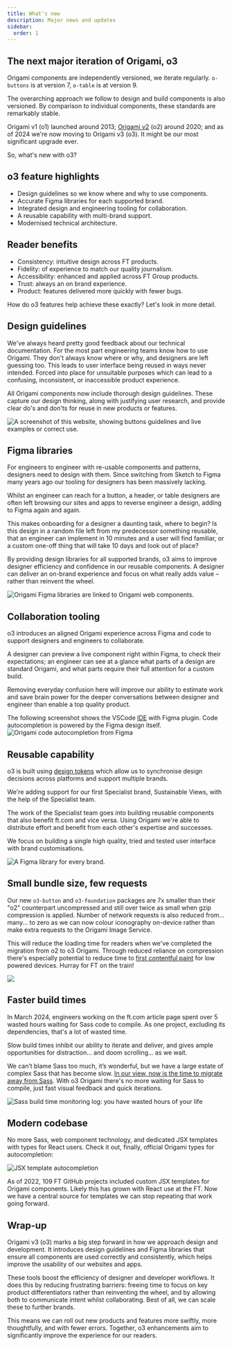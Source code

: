 ```yaml
---
title: What's new
description: Major news and updates
sidebar:
  order: 1
---
```


## The next major iteration of Origami, o3

Origami components are independently versioned, we iterate regularly. `o-buttons` is at version 7, `o-table` is at version 9.

The overarching approach we follow to design and build components is also versioned. By comparison to individual components, these standards are remarkably stable.

Origami v1 (o1) launched around 2013; [Origami v2](https://origami.ft.com/blog/2020/12/01/newsletter/#origami-v2) (o2) around 2020; and as of 2024 we're now moving to Origami v3 (o3). It might be our most significant upgrade ever.

So, what's new with o3?

## o3 feature highlights

- Design guidelines so we know where and why to use components.
- Accurate Figma libraries for each supported brand.
- Integrated design and engineering tooling for collaboration.
- A reusable capability with multi-brand support.
- Modernised technical architecture.

## Reader benefits

- Consistency: intuitive design across FT products.
- Fidelity: of experience to match our quality journalism.
- Accessibility: enhanced and applied across FT Group products.
- Trust: always an on brand experience.
- Product: features delivered more quickly with fewer bugs.

How do o3 features help achieve these exactly? Let's look in more detail.

## Design guidelines

We've always heard pretty good feedback about our technical documentation. For the most part engineering teams know how to use Origami. They don't always know where or why, and designers are left guessing too. This leads to user interface being reused in ways never intended. Forced into place for unsuitable purposes which can lead to a confusing, inconsistent, or inaccessible product experience.

All Origami components now include thorough design guidelines. These capture our design thinking, along with justifying user research, and provide clear do's and don'ts for reuse in new products or features.

![A screenshot of this website, showing buttons guidelines and live examples or correct use.](/assets/images/new/design-guidelines.jpeg)

## Figma libraries

For engineers to engineer with re-usable components and patterns, designers need to design with them. Since switching from Sketch to Figma many years ago our tooling for designers has been massively lacking.

Whilst an engineer can reach for a button, a header, or table designers are often left browsing our sites and apps to reverse engineer a design, adding to Figma again and again.

This makes onboarding for a designer a daunting task, where to begin? Is this design in a random file left from my predecessor something reusable, that an engineer can implement in 10 minutes and a user will find familiar, or a custom one-off thing that will take 10 days and look out of place?

By providing design libraries for all supported brands, o3 aims to improve designer efficiency and confidence in our reusable components. A designer can deliver an on-brand experience and focus on what really adds value – rather than reinvent the wheel.

![Origami Figma libraries are linked to Origami web components.](/assets/images/new/figma-2.png)

## Collaboration tooling

o3 introduces an aligned Origami experience across Figma and code to support designers and engineers to collaborate.

A designer can preview a live component right within Figma, to check their expectations; an engineer can see at a glance what parts of a design are standard Origami, and what parts require their full attention for a custom build.

Removing everyday confusion here will improve our ability to estimate work and save brain power for the deeper conversations between designer and engineer than enable a top quality product.

The following screenshot shows the VSCode [IDE](https://en.wikipedia.org/wiki/Integrated_development_environment) with Figma plugin. Code autocompletion is powered by the Figma design itself.
![Origami code autocompletion from Figma](/assets/images/new/vs-code-1.png)

## Reusable capability

o3 is built using [design tokens](https://www.designtokens.org/glossary/) which allow us to synchronise design decisions across platforms and support multiple brands.

We're adding support for our first Specialist brand, Sustainable Views, with the help of the Specialist team.

The work of the Specialist team goes into building reusable components that also benefit ft.com and vice versa. Using Origami we're able to distribute effort and benefit from each other's expertise and successes.

We focus on building a single high quality, tried and tested user interface with brand customisations.

![A Figma library for every brand.](/assets/images/new/figma-1.png)

## Small bundle size, few requests

Our new `o3-button` and `o3-foundation` packages are 7x smaller than their "o2" counterpart uncompressed and still over twice as small when gzip compression is applied. Number of network requests is also reduced from... many... to zero as we can now colour iconography on-device rather than make extra requests to the Origami Image Service.

This will reduce the loading time for readers when we've completed the migration from o2 to o3 Origami. Through reduced reliance on compression there's especially potential to reduce time to [first contentful paint](https://web.dev/articles/fcp) for low powered devices. Hurray for FT on the train!

![](/assets/images/new/bundle-size.svg)

## Faster build times

In March 2024, engineers working on the ft.com article page spent over 5 wasted hours waiting for Sass code to compile. As one project, excluding its dependencies, that's a lot of wasted time.

Slow build times inhibit our ability to iterate and deliver, and gives ample opportunities for distraction… and doom scrolling… as we wait.

We can’t blame Sass too much, it’s wonderful, but we have a large estate of complex Sass that has become slow. [In our view, now is the time to migrate away from Sass](https://docs.google.com/document/d/1RuGduWdX0zGsgsp9C7lIhXgqEia6sWK900_3XVwYDIM/edit?tab=t.0#heading=h.1f3yolavobef). With o3 Origami there's no more waiting for Sass to compile, just fast visual feedback and quick iterations.

![Sass build time monitoring log: you have wasted hours of your life](/assets/images/new/sass-css.png)

## Modern codebase

No more Sass, web component technology, and dedicated JSX templates with types for React users. Check it out, finally, official Origami types for autocompletion:

![JSX template autocompletion](/assets/images/new/vs-code-2.png)

As of 2022, 109 FT GitHub projects included custom JSX templates for Origami components. Likely this has grown with React use at the FT. Now we have a central source for templates we can stop repeating that work going forward.

## Wrap-up

Origami v3 (o3) marks a big step forward in how we approach design and development. It introduces design guidelines and Figma libraries that ensure all components are used correctly and consistently, which helps improve the usability of our websites and apps.

These tools boost the efficiency of designer and developer workflows. It does this by reducing frustrating barriers: freeing time to focus on key product differentiators rather than reinventing the wheel, and by allowing both to communicate intent whilst collaborating. Best of all, we can scale these to further brands.

This means we can roll out new products and features more swiftly, more thoughtfully, and with fewer errors. Together, o3 enhancements aim to significantly improve the experience for our readers.
